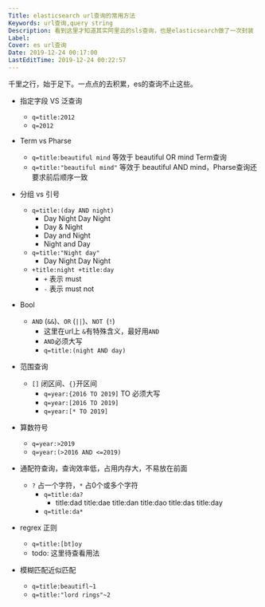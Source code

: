 ```yaml
---
Title: elasticsearch url查询的常用方法
Keywords: url查询,query string
Description: 看到这里才知道其实阿里云的sls查询，也是elasticsearch做了一次封装
Label:
Cover: es url查询
Date: 2019-12-24 00:17:00
LastEditTime: 2019-12-24 00:22:57
---
```


千里之行，始于足下。一点点的去积累，es的查询不止这些。

- 指定字段 VS 泛查询
  - `q=title:2012`
  - `q=2012`
- Term vs Pharse
  - `q=title:beautiful mind` 等效于 beautiful OR mind   Term查询
  - `q=title:"beautiful mind"` 等效于 beautiful AND mind，Pharse查询还要求前后顺序一致
- 分组 vs 引号
  - `q=title:(day AND night) `
    - Day Night Day Night
    - Day & Night
    - Day and Night
    - Night and Day
  - `q=title:"Night day"`
    - Day Night Day Night
  - `+title:night +title:day`
    - `+` 表示 must
    - `-` 表示 must not
- Bool
  - `AND` (`&&`)、`OR` (`||`)、`NOT `(`!`)  
    - 这里在url上 `&`有特殊含义，最好用`AND`
    - `AND`必须大写
    - `q=title:(night AND day)`
- 范围查询
  - `[]` 闭区间、`{}`开区间
    - `q=year:{2016 TO 2019]` TO 必须大写
    - `q=year:[2016 TO 2019]`
    - `q=year:[* TO 2019]`
- 算数符号
  - `q=year:>2019`
  - `q=year:(>2016 AND <=2019)`

- 通配符查询，查询效率低，占用内存大，不易放在前面
  - `?` 占一个字符，`*`  占0个或多个字符
    - `q=title:da?`
      - title:dad title:dae title:dan title:dao title:das title:day
    - `q=title:da*`

- regrex 正则
  - `q=title:[bt]oy`
  - todo: 这里待查看用法
- 模糊匹配近似匹配
  - `q=title:beautifl~1`
  - `q=title:"lord rings"~2`